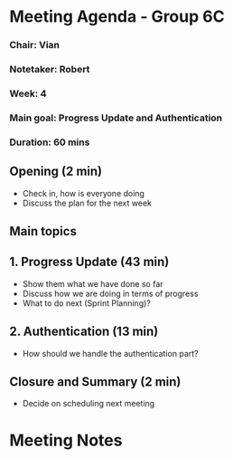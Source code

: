 # Meeting Agenda - Group 6C

### Chair: Vian

### Notetaker: Robert

### Week: 4

### Main goal: Progress Update and Authentication

### Duration: 60 mins

## **Opening** (2 min)

- Check in, how is everyone doing
- Discuss the plan for the next week

## **Main topics**

## 1. Progress Update (43 min)

- Show them what we have done so far
- Discuss how we are doing in terms of progress
- What to do next (Sprint Planning)?

## 2. Authentication (13 min)

- How should we handle the authentication part?

## **Closure and Summary** (2 min)

- Decide on scheduling next meeting

# Meeting Notes
